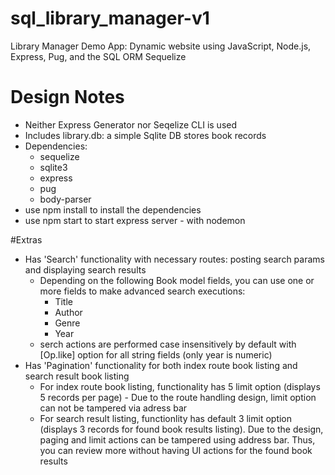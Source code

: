 # sql_library_manager-v1
Library Manager Demo App: Dynamic website using JavaScript, Node.js, Express, Pug, and the SQL ORM Sequelize

# Design Notes
- Neither Express Generator nor Seqelize CLI is used
- Includes library.db: a simple Sqlite DB stores book records
- Dependencies: 
    * sequelize
    * sqlite3
    * express
    * pug
    * body-parser
- use npm install to install the dependencies
- use npm start to start express server - with nodemon

#Extras
- Has 'Search' functionality with necessary routes: posting search params and displaying search results
  - Depending on the following Book model fields, you can use one or more fields to make advanced search executions:
    * Title
    * Author
    * Genre
    * Year
  - serch actions are performed case insensitively by default with [Op.like] option for all string fields (only year is numeric)
- Has 'Pagination' functionality for both index route book listing and search result book listing
  - For index route book listing, functionality has 5 limit option (displays 5 records per page) - Due to the route handling design, limit option can not be tampered via adress bar
  - For search result listing, functionlity has default 3 limit option (displays 3 records for found book results listing). Due to the design, paging and limit actions can be tampered 
  using address bar. Thus, you can review more without having UI actions for the found book results
  
